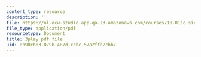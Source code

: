 ```yaml
---
content_type: resource
description: ''
file: https://ol-ocw-studio-app-qa.s3.amazonaws.com/courses/18-01sc-single-variable-calculus-fall-2010/0b90cb83079b487dcebc57a2ffb2cbb7_HgEqXhsIq_g.pdf
file_type: application/pdf
resourcetype: Document
title: 3play pdf file
uid: 0b90cb83-079b-487d-cebc-57a2ffb2cbb7
---
```

